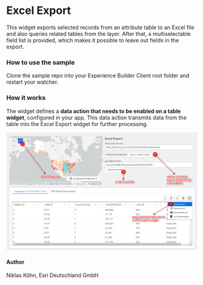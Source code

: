 # Excel Export

This widget exports selected records from an attribute table to an Excel file and also queries related tables from the layer. After that, a multiselectable field list is provided, which makes it possible to leave out fields in the export.

### How to use the sample
Clone the sample repo into your Experience Builder Client root folder and restart your watcher.

### How it works
The widget defines a <b>data action that needs to be enabled on a table widget</b>, configured in your app. This data action transmits data from the table into the Excel Export widget for further processing.

![How to use the Excel Export Widget](./assets/excelExportWidget_howto.png)

#### Author
Niklas Köhn, Esri Deutschland GmbH
